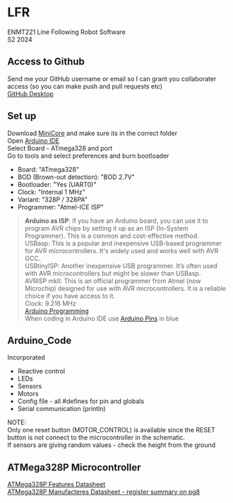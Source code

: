 # LFR
ENMT221 Line Following Robot Software  
S2 2024  

## Access to Github
Send me your GitHub username or email so I can grant you collaborater access (so you can make push and pull requests etc)  
[GitHub Desktop](https://github.com/apps/desktop)

## Set up  
Download [MiniCore](https://github.com/MCUdude/MiniCore#how-to-install) and make sure its in the correct folder   
Open [Arduino IDE](https://www.arduino.cc/en/software)  
Select Board - ATmega328 and port  
Go to tools and select preferences and burn bootloader  
+ Board: "ATmega328"  
+ BOD (Brown-out detection): "BOD 2.7V"  
+ Bootloader: "Yes (UART0)"  
+ Clock: "Internal 1 MHz"  
+ Variant: "328P / 328PA"  
+ Programmer: "Atmel-ICE ISP"  
>**Arduino as ISP**: If you have an Arduino board, you can use it to program AVR chips by setting it up as an ISP (In-System Programmer). This is a common and cost-effective method.  
>USBasp: This is a popular and inexpensive USB-based programmer for AVR microcontrollers. It's widely used and works well with AVR GCC.  
>USBtinyISP: Another inexpensive USB programmer. It’s often used with AVR microcontrollers but might be slower than USBasp.  
>AVRISP mkII: This is an official programmer from Atmel (now Microchip) designed for use with AVR microcontrollers. It is a reliable choice if you have access to it.  
>Clock: 9.216 MHz  
>[Arduino Programming](https://docs.arduino.cc/programming/)  
>When coding in Arduino IDE use [Arduino Pins](https://camo.githubusercontent.com/b719fa994f4db0dd95e224fbdd939f93f7b6ba881b3c41e480b4733d4d82b6e6/68747470733a2f2f692e696d6775722e636f6d2f715849456368542e6a7067) in blue  
  
## Arduino_Code
Incorporated  
- Reactive control  
- LEDs  
- Sensors  
- Motors  
- Config file - all #defines for pin and globals  
- Serial communication (println)  
  
NOTE:  
Only one reset button (MOTOR_CONTROL) is available since the RESET button is not connect to the microcontroller in the schematic.  
If sensors are giving random values - check the height from the ground  
  
 ## ATMega328P Microcontroller
[ATMega328P Features Datasheet](https://components101.com/microcontrollers/atmega328p-pinout-features-datasheet)  
[ATMega328P Manufacteres Datasheet - register summary on pg8](https://www.jameco.com/Jameco/Products/ProdDS/2139111.pdf) 
